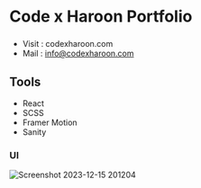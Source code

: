 # Code x Haroon Portfolio

###
- Visit : codexharoon.com
- Mail : info@codexharoon.com

## Tools
- React
- SCSS
- Framer Motion
- Sanity


### UI
![Screenshot 2023-12-15 201204](https://github.com/codexharoon/PortfolioReactSanity/assets/104395720/a129cb36-d8b6-43db-9d83-fc8615f5fd9b)
